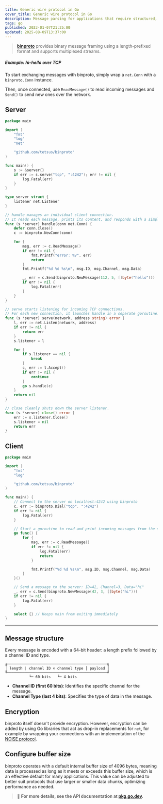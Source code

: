 ```yaml
---
title: Generic wire protocol in Go
cover_title: Generic wire protocol in Go
description: Message parsing for applications that require structured, channel-aware transmission over continuous byte input
tags: go
published: 2023-01-07T21:25:00
updated: 2025-08-09T13:37:00
---
```


> [**binproto**](https://github.com/tetsuo/binproto) provides binary message framing using a length-prefixed format and supports multiplexed streams.

##### Example: hi–hello over TCP

To start exchanging messages with binproto, simply wrap a `net.Conn` with a `binproto.Conn` instance.

Then, once connected, use `ReadMessage()` to read incoming messages and `Send()` to send new ones over the network.

## Server

```go
package main

import (
    "fmt"
    "log"
    "net"

    "github.com/tetsuo/binproto"
)

func main() {
    s := &server{}
    if err := s.serve("tcp", ":4242"); err != nil {
        log.Fatal(err)
    }
}

type server struct {
    listener net.Listener
}

// handle manages an individual client connection.
// It reads each message, prints its content, and responds with a simple reply.
func (s *server) handle(conn net.Conn) {
    defer conn.Close()
    c := binproto.NewConn(conn)

    for {
        msg, err := c.ReadMessage()
        if err != nil {
            fmt.Printf("error: %v", err)
            return
        }
        fmt.Printf("%d %d %s\n", msg.ID, msg.Channel, msg.Data)

        _, err = c.Send(binproto.NewMessage(112, 5, []byte("hello")))
        if err != nil {
            log.Fatal(err)
        }
    }
}

// serve starts listening for incoming TCP connections.
// For each new connection, it launches handle in a separate goroutine.
func (s *server) serve(network, address string) error {
    l, err := net.Listen(network, address)
    if err != nil {
        return err
    }
    s.listener = l

    for {
        if s.listener == nil {
            break
        }
        c, err := l.Accept()
        if err != nil {
            continue
        }
        go s.handle(c)
    }
    return nil
}

// close cleanly shuts down the server listener.
func (s *server) close() error {
    err := s.listener.Close()
    s.listener = nil
    return err
}
```

## Client

```go
package main

import (
    "fmt"
    "log"

    "github.com/tetsuo/binproto"
)

func main() {
    // Connect to the server on localhost:4242 using binproto
    c, err := binproto.Dial("tcp", ":4242")
    if err != nil {
        log.Fatal(err)
    }

    // Start a goroutine to read and print incoming messages from the server
    go func() {
        for {
            msg, err := c.ReadMessage()
            if err != nil {
                log.Fatal(err)
                return
            }

            fmt.Printf("%d %d %s\n", msg.ID, msg.Channel, msg.Data)
        }
    }()

    // Send a message to the server: ID=42, Channel=3, Data="hi"
    _, err = c.Send(binproto.NewMessage(42, 3, []byte("hi")))
    if err != nil {
        log.Fatal(err)
    }

    select {} // Keeps main from exiting immediately
}
```

---

## Message structure

Every message is encoded with a 64-bit header: a length prefix followed by a channel ID and type.

```
╔──────────────────────────────────────────────╗
│ length | channel ID × channel type │ payload │
╚──────────────────────────────────────────────╝
           └─ 60-bits   └─ 4-bits
```

* **Channel ID (first 60 bits)**: Identifies the specific channel for the message.
* **Channel Type (last 4 bits)**: Specifies the type of data in the message.

## Encryption

binproto itself doesn't provide encryption. However, encryption can be added by using Go libraries that act as drop-in replacements for `net`, for example by wrapping your connections with an implementation of the [NOISE protocol](http://www.noiseprotocol.org/).

## Configure buffer size

binproto operates with a default internal buffer size of 4096 bytes, meaning data is processed as long as it meets or exceeds this buffer size, which is an effective default for many applications. This value can be adjusted to better suit protocols that use larger or smaller data chunks, optimizing performance as needed.

> 📄 **For more details, see the API documentation at [pkg.go.dev](https://pkg.go.dev/github.com/tetsuo/binproto).**
